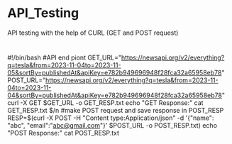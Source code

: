 # API_Testing
API testing with the help of CURL (GET and POST request) 
#
#!/bin/bash
#API end piont
GET_URL="https://newsapi.org/v2/everything?q=tesla&from=2023-11-04to=2023-11-05&sortBy=publishedAt&apiKey=e782b949696948f28fca32a65958eb78"
POST_URL="https://newsapi.org/v2/everything?q=tesla&from=2023-11-04to=2023-11-04&sortBy=publishedAt&apiKey=e782b949696948f28fca32a65958eb78"
curl -X GET $GET_URL -o GET_RESP.txt
echo "GET Response:"
cat GET_RESP.txt $/n
#make POST request and save response in POST_RESP
RESP=$(curl -X POST -H "Content type:Application/json" -d '{"name": "abc", "email":"abc@gmail.com"}' $POST_URL -o POST_RESP.txt)
echo "POST Response:"
cat POST_RESP.txt
